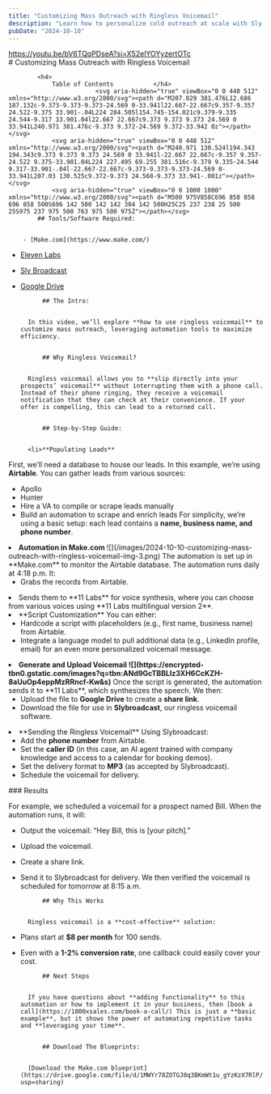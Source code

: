 ```yaml
---
title: "Customizing Mass Outreach with Ringless Voicemail"
description: "Learn how to personalize cold outreach at scale with Sly Broadcast ringless voicemail using Make.com and Eleven Labs"
pubDate: "2024-10-10"
---
```


https://youtu.be/bV6TQqPDseA?si=X52elYOYyzertOTc		
			# Customizing Mass Outreach with Ringless Voicemail

		
			<h4>
				Table of Contents			</h4>
							<svg aria-hidden="true" viewBox="0 0 448 512" xmlns="http://www.w3.org/2000/svg"><path d="M207.029 381.476L12.686 187.132c-9.373-9.373-9.373-24.569 0-33.941l22.667-22.667c9.357-9.357 24.522-9.375 33.901-.04L224 284.505l154.745-154.021c9.379-9.335 24.544-9.317 33.901.04l22.667 22.667c9.373 9.373 9.373 24.569 0 33.941L240.971 381.476c-9.373 9.372-24.569 9.372-33.942 0z"></path></svg>
				<svg aria-hidden="true" viewBox="0 0 448 512" xmlns="http://www.w3.org/2000/svg"><path d="M240.971 130.524l194.343 194.343c9.373 9.373 9.373 24.569 0 33.941l-22.667 22.667c-9.357 9.357-24.522 9.375-33.901.04L224 227.495 69.255 381.516c-9.379 9.335-24.544 9.317-33.901-.04l-22.667-22.667c-9.373-9.373-9.373-24.569 0-33.941L207.03 130.525c9.372-9.373 24.568-9.373 33.941-.001z"></path></svg>
				<svg aria-hidden="true" viewBox="0 0 1000 1000" xmlns="http://www.w3.org/2000/svg"><path d="M500 975V858C696 858 858 696 858 500S696 142 500 142 142 304 142 500H25C25 237 238 25 500 25S975 237 975 500 763 975 500 975Z"></path></svg>			
			## Tools/Software Required:

		
		- [Make.com](https://www.make.com/)
- [Eleven Labs](https://elevenlabs.io/)
- [Sly Broadcast](https://www.slybroadcast.com/)
- [Google Drive](https://drive.google.com/)
		
			## The Intro:

		
		In this video, we’ll explore **how to use ringless voicemail** to customize mass outreach, leveraging automation tools to maximize efficiency.

		
			## Why Ringless Voicemail?

		
		Ringless voicemail allows you to **slip directly into your prospects’ voicemail** without interrupting them with a phone call. Instead of their phone ringing, they receive a voicemail notification that they can check at their convenience. If your offer is compelling, this can lead to a returned call.

		
			## Step-by-Step Guide:

		
		<li>**Populating Leads**
First, we’ll need a database to house our leads. In this example, we’re using **Airtable**. You can gather leads from various sources:

- Apollo
- Hunter
- Hire a VA to compile or scrape leads manually
- Build an automation to scrape and enrich leads
For simplicity, we’re using a basic setup: each lead contains a **name, business name, and phone number**.



</li><li><strong>Automation in Make.com
</strong>![](/images/2024-10-10-customizing-mass-outreach-with-ringless-voicemail-img-3.png)
The automation is set up in **Make.com** to monitor the Airtable database. The automation runs daily at 4:18 p.m. It:

- Grabs the records from Airtable.
<li>Sends them to **11 Labs** for voice synthesis, where you can choose from various voices using **11 Labs multilingual version 2**.

</li></li><li>**Script Customization**
You can either:

- Hardcode a script with placeholders (e.g., first name, business name) from Airtable.
- Integrate a language model to pull additional data (e.g., LinkedIn profile, email) for an even more personalized voicemail message.
</li><li><strong>Generate and Upload Voicemail
![](https://encrypted-tbn0.gstatic.com/images?q=tbn:ANd9GcTBBLlz3XH6CcKZH-8aUuOp4eppMzRRncf-Kw&s)</strong>
Once the script is generated, the automation sends it to **11 Labs**, which synthesizes the speech. We then:

- Upload the file to **Google Drive** to create a **share link**.
- Download the file for use in **Slybroadcast**, our ringless voicemail software.
</li><li>**Sending the Ringless Voicemail**
Using Slybroadcast:

- Add the **phone number** from Airtable.
- Set the **caller ID** (in this case, an AI agent trained with company knowledge and access to a calendar for booking demos).
- Set the delivery format to **MP3** (as accepted by Slybroadcast).
- Schedule the voicemail for delivery.
</li>### Results

For example, we scheduled a voicemail for a prospect named Bill. When the automation runs, it will:

- Output the voicemail: “Hey Bill, this is [your pitch].”
- Upload the voicemail.
- Create a share link.
- Send it to Slybroadcast for delivery.
We then verified the voicemail is scheduled for tomorrow at 8:15 a.m.

		
			## Why This Works

		
		Ringless voicemail is a **cost-effective** solution:

- Plans start at **$8 per month** for 100 sends.
- Even with a **1-2% conversion rate**, one callback could easily cover your cost.
		
			## Next Steps

		
		If you have questions about **adding functionality** to this automation or how to implement it in your business, then [book a call](https://1000xsales.com/book-a-call/) This is just a **basic example**, but it shows the power of automating repetitive tasks and **leveraging your time**.

		
			## Download The Blueprints:

		
		[Download the Make.com blueprint](https://drive.google.com/file/d/1MWYr78ZOTGJ0q3BKmWt1u_gYzKzX7RlP/view?usp=sharing)
